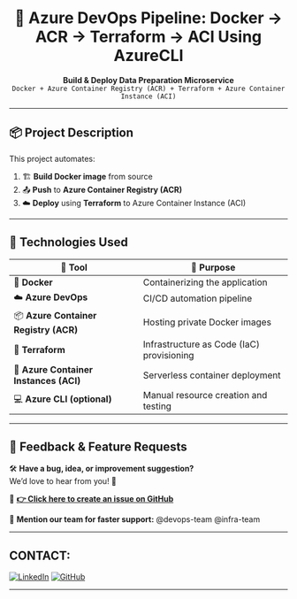 <h1 align="center">🚀 Azure DevOps Pipeline: Docker → ACR → Terraform → ACI Using AzureCLI</h1>

<p align="center">
  <b>Build & Deploy Data Preparation Microservice</b><br/>
  <code>Docker + Azure Container Registry (ACR) + Terraform + Azure Container Instance (ACI)</code>
</p>

---

## 📦 Project Description

This project automates:

1. 🏗️ **Build Docker image** from source
2. 📤 **Push** to **Azure Container Registry (ACR)**
3. ☁️ **Deploy** using **Terraform** to Azure Container Instance (ACI)

---

## 🧰 Technologies Used

| 🔧 Tool                  | 🌈 Purpose                                |
|--------------------------|--------------------------------------------|
| 🐳 **Docker**            | Containerizing the application             |
| ☁️ **Azure DevOps**      | CI/CD automation pipeline                  |
| 📦 **Azure Container Registry (ACR)** | Hosting private Docker images      |
| 📜 **Terraform**         | Infrastructure as Code (IaC) provisioning  |
| 🔄 **Azure Container Instances (ACI)** | Serverless container deployment   |
| 💻 **Azure CLI (optional)** | Manual resource creation and testing     |

---

## 📩 Feedback & Feature Requests

🛠️ **Have a bug, idea, or improvement suggestion?**  
We’d love to hear from you! 🚀

🔗 **[👉 Click here to create an issue on GitHub](https://github.com/your-org/your-repo/issues)**

💬 **Mention our team for faster support:**
@devops-team @infra-team

---

## CONTACT:

[![LinkedIn](https://img.shields.io/badge/-LinkedIn-blue?style=flat-square&logo=linkedin)](https://www.linkedin.com/in/muthuarun/)
[![GitHub](https://img.shields.io/badge/-GitHub-black?style=flat-square&logo=github)](https://github.com/Muthuarun1617)

---
